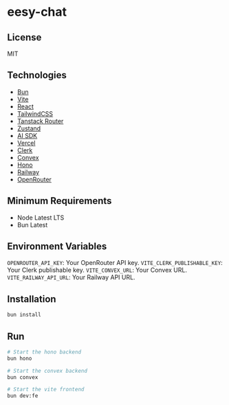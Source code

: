 # eesy-chat

## License

MIT

## Technologies

- [Bun](https://bun.sh/)
- [Vite](https://vitejs.dev/)
- [React](https://react.dev/)
- [TailwindCSS](https://tailwindcss.com/)
- [Tanstack Router](https://tanstack.com/router)
- [Zustand](https://zustand-demo.pmnd.rs/)
- [AI SDK](https://ai-sdk.dev/)
- [Vercel](https://vercel.com/)
- [Clerk](https://clerk.com/)
- [Convex](https://convex.dev/)
- [Hono](https://hono.dev/)
- [Railway](https://railway.app/)
- [OpenRouter](https://openrouter.ai/)

## Minimum Requirements

- Node Latest LTS
- Bun Latest

## Environment Variables

`OPENROUTER_API_KEY`: Your OpenRouter API key.
`VITE_CLERK_PUBLISHABLE_KEY`: Your Clerk publishable key.
`VITE_CONVEX_URL`: Your Convex URL.
`VITE_RAILWAY_API_URL`: Your Railway API URL.

## Installation

```bash
bun install
```

## Run

```bash
# Start the hono backend
bun hono

# Start the convex backend
bun convex

# Start the vite frontend
bun dev:fe
```
